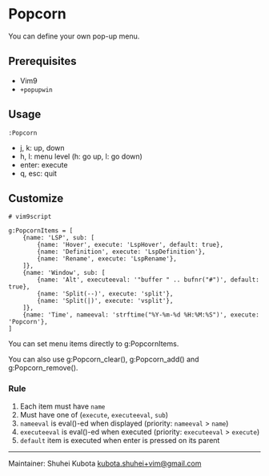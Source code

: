 # Popcorn

You can define your own pop-up menu.

## Prerequisites

- Vim9
- `+popupwin`

## Usage

```
:Popcorn
```

- j, k: up, down
- h, l: menu level (h: go up, l: go down)
- enter: execute
- q, esc: quit

## Customize

```
# vim9script

g:PopcornItems = [
    {name: 'LSP', sub: [
        {name: 'Hover', execute: 'LspHover', default: true},
        {name: 'Definition', execute: 'LspDefinition'},
        {name: 'Rename', execute: 'LspRename'},
    ]},
    {name: 'Window', sub: [
        {name: 'Alt', executeeval: '"buffer " .. bufnr("#")', default: true},
        {name: 'Split(--)', execute: 'split'},
        {name: 'Split(|)', execute: 'vsplit'},
    ]},
    {name: 'Time', nameeval: 'strftime("%Y-%m-%d %H:%M:%S")', execute: 'Popcorn'},
]
```

You can set menu items directly to g:PopcornItems.

You can also use g:Popcorn_clear(), g:Popcorn_add() and g:Popcorn_remove().

### Rule

1. Each item must have `name`
2. Must have one of (`execute`, `executeeval`, `sub`)
3. `nameeval` is eval()-ed when displayed (priority: `nameeval` > `name`)
4. `executeeval` is eval()-ed when executed (priority: `executeeval` > `execute`)
5. `default` item is executed when enter is pressed on its parent

---

Maintainer: Shuhei Kubota <kubota.shuhei+vim@gmail.com>

<!-- vim: set et ft=markdown sts=4 sw=4 ts=4 tw=0 : -->

